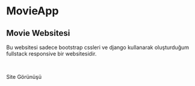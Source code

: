 # MovieApp
<h2>Movie Websitesi </h2>
        <p>Bu websitesi sadece bootstrap cssleri ve django kullanarak oluşturduğum fullstack responsive bir websitesidir.</p><br>
        <p>Site Görünüşü</p>
        <img src="SiteResimleri/Home" alt="">
        
